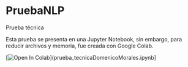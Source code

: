 # PruebaNLP
Prueba técnica

Esta prueba se presenta en una Jupyter Notebook, sin embargo, para reducir archivos y memoria, fue creada con Google Colab.

[![Open In Colab](https://colab.research.google.com/assets/colab-badge.svg)](prueba_tecnicaDomenicoMorales.ipynb]
